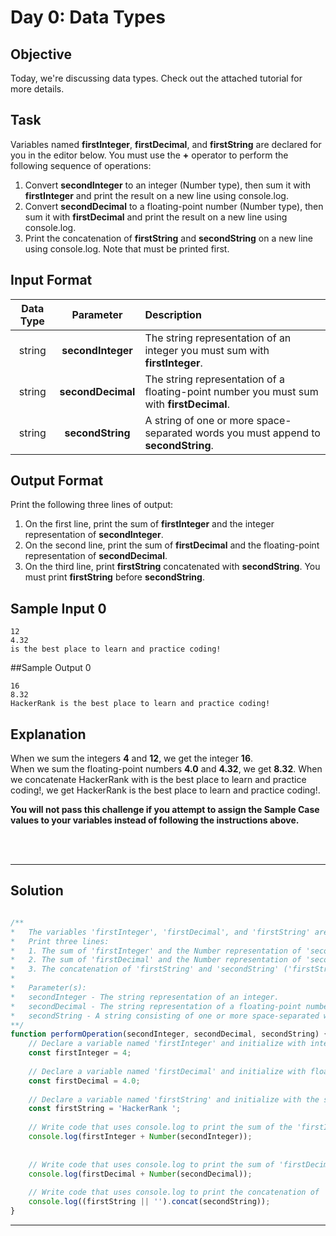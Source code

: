 # Day 0: Data Types
## Objective

Today, we're discussing data types. Check out the attached tutorial for more details.


## Task

Variables named **firstInteger**, **firstDecimal**, and **firstString** are declared for you in the editor below. You must use the **+** operator to perform the following sequence of operations:

1. Convert **secondInteger** to an integer (Number type), then sum it with **firstInteger** and print the result on a new line using console.log.
2. Convert **secondDecimal** to a floating-point number (Number type), then sum it with **firstDecimal** and print the result on a new line using console.log.
3. Print the concatenation of **firstString** and **secondString** on a new line using console.log. Note that must be printed first.


## Input Format

| Data Type | Parameter | Description |
|:---:|:---:|:---|
| string | **secondInteger** | The string representation of an integer you must sum with **firstInteger**. |
| string | **secondDecimal** | The string representation of a floating-point number you must sum with **firstDecimal**. |
| string | **secondString** | A string of one or more space-separated words you must append to **secondString**. |


## Output Format

Print the following three lines of output:

1. On the first line, print the sum of **firstInteger** and the integer representation of **secondInteger**.
2. On the second line, print the sum of **firstDecimal** and the floating-point representation of **secondDecimal**.
3. On the third line, print **firstString** concatenated with **secondString**. You must print **firstString** before **secondString**.


## Sample Input 0

```
12
4.32
is the best place to learn and practice coding!
```


##Sample Output 0

```
16
8.32
HackerRank is the best place to learn and practice coding!
```


## Explanation

When we sum the integers **4** and **12**, we get the integer **16**.<br/>
When we sum the floating-point numbers **4.0** and **4.32**, we get **8.32**. When we concatenate HackerRank with is the best place to learn and practice coding!, we get HackerRank is the best place to learn and practice coding!.<br/>

**You will not pass this challenge if you attempt to assign the Sample Case values to your variables instead of following the instructions above.**

<br/>
<br/>

---

## Solution

```javascript

/**
*   The variables 'firstInteger', 'firstDecimal', and 'firstString' are declared for you -- do not modify them.
*   Print three lines:
*   1. The sum of 'firstInteger' and the Number representation of 'secondInteger'.
*   2. The sum of 'firstDecimal' and the Number representation of 'secondDecimal'.
*   3. The concatenation of 'firstString' and 'secondString' ('firstString' must be first).
*
*	Parameter(s):
*   secondInteger - The string representation of an integer.
*   secondDecimal - The string representation of a floating-point number.
*   secondString - A string consisting of one or more space-separated words.
**/
function performOperation(secondInteger, secondDecimal, secondString) {
    // Declare a variable named 'firstInteger' and initialize with integer value 4.
    const firstInteger = 4;
    
    // Declare a variable named 'firstDecimal' and initialize with floating-point value 4.0.
    const firstDecimal = 4.0;
    
    // Declare a variable named 'firstString' and initialize with the string "HackerRank".
    const firstString = 'HackerRank ';
    
    // Write code that uses console.log to print the sum of the 'firstInteger' and 'secondInteger' (converted to a Number        type) on a new line.
    console.log(firstInteger + Number(secondInteger));
    
    
    // Write code that uses console.log to print the sum of 'firstDecimal' and 'secondDecimal' (converted to a Number            type) on a new line.
    console.log(firstDecimal + Number(secondDecimal));
    
    // Write code that uses console.log to print the concatenation of 'firstString' and 'secondString' on a new line. The        variable 'firstString' must be printed first.
    console.log((firstString || '').concat(secondString));
}

```

---
